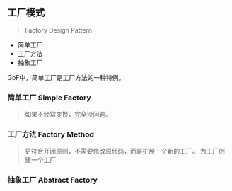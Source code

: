 ## 工厂模式
> Factory Design Pattern

* 简单工厂
* 工厂方法
* 抽象工厂

GoF中，简单工厂是工厂方法的一种特例。

### 简单工厂 Simple Factory
> 如果不经常变换，完全没问题。

### 工厂方法 Factory Method
> 更符合开闭原则，不需要修改原代码，而是扩展一个新的工厂。
> 为工厂创建一个工厂

### 抽象工厂 Abstract Factory
